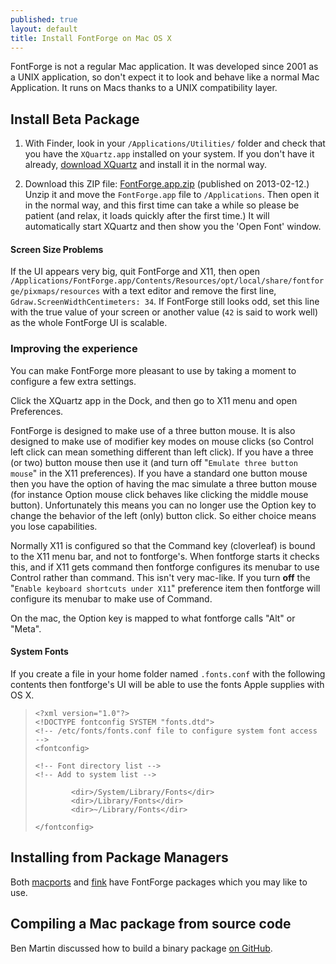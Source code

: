 ```yaml
---
published: true
layout: default
title: Install FontForge on Mac OS X
---
```


FontForge is not a regular Mac application. It was developed since 2001 as a UNIX application, so don't expect it to look and behave like a normal Mac
Application. It runs on Macs thanks to a UNIX compatibility layer. 

Install Beta Package
---------------

1. With Finder, look in your `/Applications/Utilities/` folder and check that you have the `XQuartz.app` installed on your system. If you don't have it already, [download XQuartz](http://xquartz.macosforge.org) and install it in the normal way.

2. Download this ZIP file: [FontForge.app.zip](http://fuuko.libferris.com/osx/packages/201302/12_1945/FontForge.app.zip) (published on 2013-02-12.) Unzip it and move the `FontForge.app` file to `/Applications`. Then open it in the normal way, and this first time can take a while so please be patient (and relax, it loads quickly after the first time.) It will automatically start XQuartz and then show you the 'Open Font' window.

#### Screen Size Problems

If the UI appears very big, quit FontForge and X11, then open `/Applications/FontForge.app/Contents/Resources/opt/local/share/fontforge/pixmaps/resources` with a text editor and remove the first line, `Gdraw.ScreenWidthCentimeters: 34`. If FontForge still looks odd, set this line with the true value of your screen or another value (`42` is said to work well) as the whole FontForge UI is scalable.

### Improving the experience

You can make FontForge more pleasant to use by taking a moment to configure a few extra settings.

Click the XQuartz app in the Dock, and then go to X11 menu and open Preferences.

FontForge is designed to make use of a three button mouse. It is also
designed to make use of modifier key modes on mouse clicks (so Control
left click can mean something different than left click). If you have a
three (or two) button mouse then use it (and turn off
"`Emulate three button   mouse`" in the X11 preferences). If you have a
standard one button mouse then you have the option of having the mac
simulate a three button mouse (for instance Option mouse click behaves
like clicking the middle mouse button). Unfortunately this means you can
no longer use the Option key to change the behavior of the left (only)
button click. So either choice means you lose capabilities.

Normally X11 is configured so that the Command key (cloverleaf) is bound
to the X11 menu bar, and not to fontforge's. When fontforge starts it
checks this, and if X11 gets command then fontforge configures its
menubar to use Control rather than command. This isn't very mac-like. If
you turn **off** the "`Enable keyboard shortcuts under X11`" preference
item then fontforge will configure its menubar to make use of Command.

On the mac, the Option key is mapped to what fontforge calls "Alt" or
"Meta".

#### System Fonts

If you create a file in your home folder named `.fonts.conf` with the
following contents then fontforge's UI will be able to use the fonts 
Apple supplies with OS X.

>     <?xml version="1.0"?>
>     <!DOCTYPE fontconfig SYSTEM "fonts.dtd">
>     <!-- /etc/fonts/fonts.conf file to configure system font access -->
>     <fontconfig>
>
>     <!-- Font directory list -->
>     <!-- Add to system list -->
>
>             <dir>/System/Library/Fonts</dir>
>             <dir>/Library/Fonts</dir>
>             <dir>~/Library/Fonts</dir>
>
>     </fontconfig>

## Installing from Package Managers

Both
[macports](http://www.macports.org/) and
[fink](http://www.finkproject.org/) have FontForge packages
which you may like to use.

## Compiling a Mac package from source code

Ben Martin discussed how to build a binary package [on GitHub](https://github.com/fontforge/fontforge/issues/102#issuecomment-12314099).
